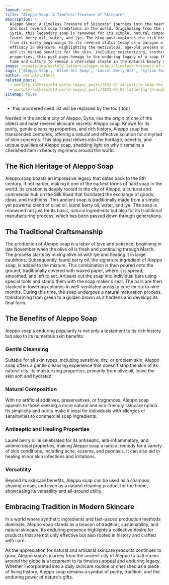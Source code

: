 ```yaml
---
layout: post
title: "Aleppo Soap: A Timeless Treasure of Skincare"
description: >
  Aleppo Soap: A Timeless Treasure of Skincare" journeys into the heart of one of the oldest
  and most revered soap traditions in the world. Originating from the ancient city of Aleppo,
  Syria, this legendary soap is renowned for its simple, natural composition of olive oil,
  laurel berry oil, water, and lye. The blog post explores the rich history of Aleppo soap,
  from its early beginnings to its revered status today as a paragon of purity and gentle
  efficacy in skincare. Highlighting the meticulous, age-old process of crafting Aleppo soap
  and its myriad benefits for the skin, including moisturizing, soothing, and healing
  properties, this post pays homage to the enduring legacy of a soap that has transcended
  time and culture to remain a cherished staple in the natural beauty realm.
image: /assets/img/worldly-lathers/aleppo-soap-a-timeless-treasure-of-skincare.jpg
tags: ['Aleppo Soap', 'Olive Oil Soap', 'Laurel Berry Oil', 'Syrian Soap', 'Sensitive Skin']
author: worldlylathers
related_posts:
  - worldly-lathers/old-world-soaps/_posts/2023-07-24-castile-soap-the-gentle-giant-of-natural-skincare.md
  - worldly-lathers/old-world-soaps/_posts/2023-04-03-lathering-through-history-the-timeless-allure-of-old-world-soaps.md
sitemap: false
---
```


* this unordered seed list will be replaced by the toc
{:toc}

Nestled in the ancient city of Aleppo, Syria, lies the origin of one of the oldest and most revered skincare secrets: Aleppo soap. Known for its purity, gentle cleansing properties, and rich history, Aleppo soap has transcended centuries, offering a natural and effective solution for a myriad of skin concerns. This blog post delves into the heritage, benefits, and unique qualities of Aleppo soap, shedding light on why it remains a cherished item in beauty regimens around the world.

## The Rich Heritage of Aleppo Soap

Aleppo soap boasts an impressive legacy that dates back to the 8th century, if not earlier, making it one of the earliest forms of hard soap in the world. Its creation is deeply rooted in the city of Aleppo, a cultural and commercial hub on the Silk Road that facilitated the exchange of goods, ideas, and traditions. This ancient soap is traditionally made from a simple yet powerful blend of olive oil, laurel berry oil, water, and lye. The soap is renowned not just for its basic, natural ingredients but also for its traditional manufacturing process, which has been passed down through generations.

## The Traditional Craftsmanship

The production of Aleppo soap is a labor of love and patience, beginning in late November when the olive oil is fresh and continuing through March. The process starts by mixing olive oil with lye and heating it in large cauldrons. Subsequently, laurel berry oil, the signature ingredient of Aleppo soap, is added to the mixture. This combination is then poured onto the ground, traditionally covered with waxed paper, where it is spread, smoothed, and left to set. Artisans cut the soap into individual bars using special tools and stamp them with the soap maker's seal. The bars are then stacked in towering columns in well-ventilated areas to cure for six to nine months. During this time, the soap undergoes a natural maturation process, transforming from green to a golden brown as it hardens and develops its final form.

## The Benefits of Aleppo Soap

Aleppo soap's enduring popularity is not only a testament to its rich history but also to its numerous skin benefits:

### Gentle Cleansing

Suitable for all skin types, including sensitive, dry, or problem skin, Aleppo soap offers a gentle cleansing experience that doesn't strip the skin of its natural oils. Its moisturizing properties, primarily from olive oil, leave the skin soft and hydrated.

### Natural Composition

With no artificial additives, preservatives, or fragrances, Aleppo soap appeals to those seeking a more natural and eco-friendly skincare option. Its simplicity and purity make it ideal for individuals with allergies or sensitivities to commercial soap ingredients.

### Antiseptic and Healing Properties

Laurel berry oil is celebrated for its antiseptic, anti-inflammatory, and antimicrobial properties, making Aleppo soap a natural remedy for a variety of skin conditions, including acne, eczema, and psoriasis. It can also aid in healing minor skin infections and irritations.

### Versatility

Beyond its skincare benefits, Aleppo soap can be used as a shampoo, shaving cream, and even as a natural cleaning product for the home, showcasing its versatility and all-around utility.

## Embracing Tradition in Modern Skincare

In a world where synthetic ingredients and fast-paced production methods dominate, Aleppo soap stands as a beacon of tradition, sustainability, and natural skincare. Its enduring presence highlights a collective desire for products that are not only effective but also rooted in history and crafted with care.

As the appreciation for natural and artisanal skincare products continues to grow, Aleppo soap's journey from the ancient city of Aleppo to bathrooms around the globe is a testament to its timeless appeal and enduring legacy. Whether incorporated into a daily skincare routine or cherished as a piece of living history, Aleppo soap remains a symbol of purity, tradition, and the enduring power of nature's gifts.